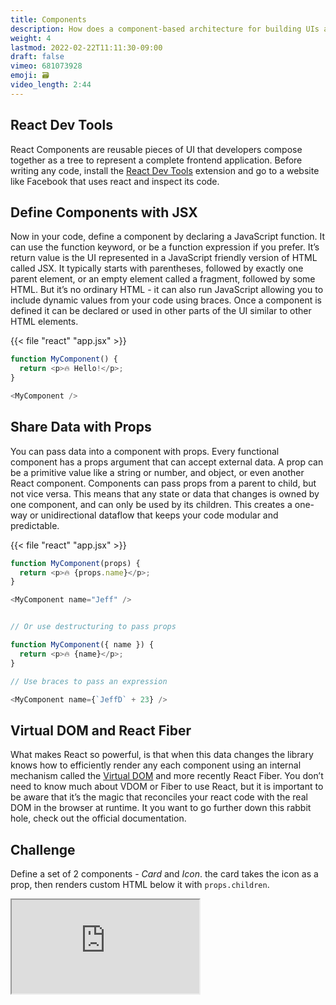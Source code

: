 ```yaml
---
title: Components
description: How does a component-based architecture for building UIs actually work?
weight: 4
lastmod: 2022-02-22T11:11:30-09:00
draft: false
vimeo: 681073928
emoji: 🗃️
video_length: 2:44
---
```


## React Dev Tools

React Components are reusable pieces of UI that developers compose together as a tree to represent a complete frontend application. Before writing any code, install the [React Dev Tools](https://chrome.google.com/webstore/detail/react-developer-tools/fmkadmapgofadopljbjfkapdkoienihi?hl=en) extension and go to a website like Facebook that uses react and inspect its code. 

## Define Components with JSX

Now in your code, define a component by declaring a JavaScript function. It can use the function keyword, or be a function expression if you prefer. It’s return value is the UI represented in a JavaScript friendly version of HTML called JSX. It typically starts with parentheses, followed by exactly one parent element, or an empty element called a fragment, followed by some HTML. But it’s no ordinary HTML - it can also run JavaScript allowing you to include dynamic values from your code using braces. Once a component is defined it can be declared or used in other parts of the UI similar to other HTML elements. 

{{< file "react" "app.jsx" >}}
```javascript
function MyComponent() {
  return <p>🔥 Hello!</p>;
}

<MyComponent />
```

## Share Data with Props

You can pass data into a component with props. Every functional component has a props argument that can accept external data. A prop can be a primitive value like a string or number, and object, or even another React component. Components can pass props from a parent to child, but not vice versa. This means that any state or data that changes is owned by one component, and can only be used by its children. This creates a one-way or unidirectional dataflow that keeps your code modular and predictable. 

{{< file "react" "app.jsx" >}}
```javascript
function MyComponent(props) {
  return <p>🔥 {props.name}</p>;
}

<MyComponent name="Jeff" />


// Or use destructuring to pass props

function MyComponent({ name }) {
  return <p>🔥 {name}</p>;
}

// Use braces to pass an expression

<MyComponent name={`JeffD` + 23} />
```

## Virtual DOM and React Fiber

What makes React so powerful, is that when this data changes the library knows how to efficiently render any each component using an internal mechanism called the [Virtual DOM](https://reactjs.org/docs/faq-internals.html) and more recently React Fiber. You don’t need to know much about VDOM or Fiber to use React, but it is important to be aware that it’s the magic that reconciles your react code with the real DOM in the browser at runtime. It you want to go further down this rabbit hole, check out the official documentation.

## Challenge

Define a set of 2 components - *Card* and *Icon*. the card takes the icon as a prop, then renders custom HTML below it with `props.children`.

<iframe class="frame-full" src="https://stackblitz.com/edit/react-b7htyi?embed=1&file=src/App.js"></iframe>